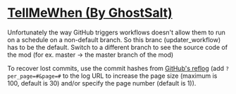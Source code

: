 # [TellMeWhen (By GhostSalt)](https://github.com/GhostSalt/TellMeWhen)

Unfortunately the way GitHub triggers workflows doesn't allow them to run on a schedule on a non-default branch. So this branc (updater_workflow) has to be the default. Switch to a different branch to see the source code of the mod (for ex. master -> the master branch of the mod)

To recover lost commits, use the commit hashes from [GitHub's reflog](https://api.github.com/repos/KtaneModules/TellMeWhen-GhostSalt/events) (add `?per_page=#&page=#` to the log URL to increase the page size (maximum is 100, default is 30) and/or specify the page number (default is 1)).
